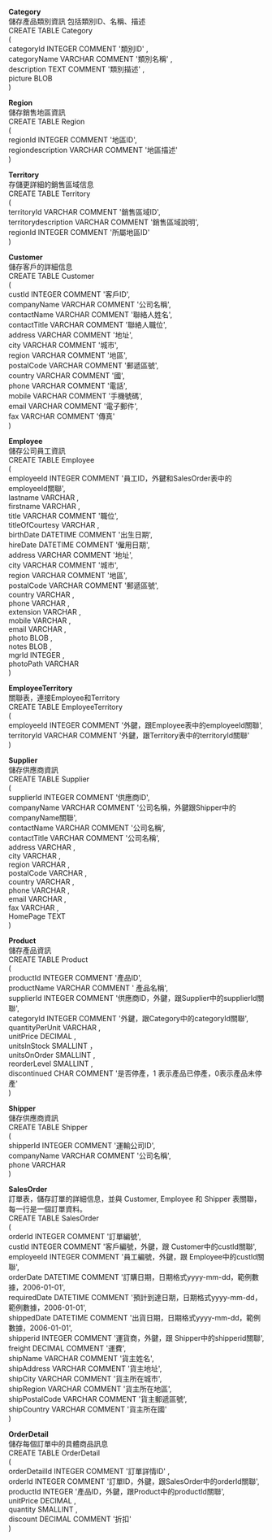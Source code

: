 **Category**\
儲存產品類別資訊 包括類別ID、名稱、描述\
CREATE TABLE Category\
 (\
  categoryId INTEGER COMMENT '類別ID' ,\
  categoryName VARCHAR COMMENT '類別名稱' ,\
  description TEXT COMMENT '類別描述' ,\
  picture BLOB\
)


**Region**\
儲存銷售地區資訊\
CREATE TABLE Region\
 (\
  regionId INTEGER COMMENT '地區ID',\
  regiondescription VARCHAR COMMENT '地區描述'\
)

**Territory**\
存儲更詳細的銷售區域信息\
CREATE TABLE Territory\
 (\
  territoryId VARCHAR COMMENT '銷售區域ID',\
  territorydescription VARCHAR COMMENT '銷售區域說明',\
  regionId INTEGER COMMENT '所屬地區ID'\
)

**Customer**\
儲存客戶的詳細信息\
CREATE TABLE Customer\
 (\
  custId INTEGER COMMENT '客戶ID',\
  companyName VARCHAR COMMENT '公司名稱',\
  contactName VARCHAR COMMENT '聯絡人姓名',\
  contactTitle VARCHAR COMMENT '聯絡人職位',\
  address VARCHAR COMMENT '地址',\
  city VARCHAR COMMENT '城市',\
  region VARCHAR COMMENT '地區',\
  postalCode VARCHAR COMMENT '郵遞區號',\
  country VARCHAR COMMENT '國',\
  phone VARCHAR COMMENT '電話',\
  mobile VARCHAR COMMENT '手機號碼',\
  email VARCHAR COMMENT '電子郵件',\
  fax VARCHAR COMMENT '傳真'\
)

**Employee**\
儲存公司員工資訊\
CREATE TABLE Employee\
 (\
  employeeId INTEGER COMMENT '員工ID，外鍵和SalesOrder表中的employeeId關聯',\
  lastname VARCHAR ,\
  firstname VARCHAR ,\
  title VARCHAR COMMENT '職位',\
  titleOfCourtesy VARCHAR ,\
  birthDate DATETIME COMMENT '出生日期',\
  hireDate DATETIME COMMENT '僱用日期',\
  address VARCHAR COMMENT '地址',\
  city VARCHAR COMMENT '城市',\
  region VARCHAR COMMENT '地區',\
  postalCode VARCHAR COMMENT '郵遞區號',\
  country VARCHAR ,\
  phone VARCHAR ,\
  extension VARCHAR ,\
  mobile VARCHAR ,\
  email VARCHAR ,\
  photo BLOB ,\
  notes BLOB ,\
  mgrId INTEGER ,\
  photoPath VARCHAR\
)

**EmployeeTerritory**\
關聯表，連接Employee和Territory\
CREATE TABLE EmployeeTerritory\
 (\
  employeeId INTEGER COMMENT '外鍵，跟Employee表中的employeeId關聯',\
  territoryId VARCHAR COMMENT '外鍵，跟Territory表中的territoryId關聯'\
)

**Supplier**\
儲存供應商資訊\
CREATE TABLE Supplier\
 (\
  supplierId INTEGER COMMENT '供應商ID',\
  companyName VARCHAR COMMENT '公司名稱，外鍵跟Shipper中的companyName關聯',\
  contactName VARCHAR COMMENT '公司名稱',\
  contactTitle VARCHAR COMMENT '公司名稱',\
  address VARCHAR ,\
  city VARCHAR ,\
  region VARCHAR ,\
  postalCode VARCHAR ,\
  country VARCHAR ,\
  phone VARCHAR ,\
  email VARCHAR ,\
  fax VARCHAR ,\
  HomePage TEXT\
)

**Product**\
儲存產品資訊\
CREATE TABLE Product\
 (\
  productId INTEGER COMMENT '產品ID',\
  productName VARCHAR COMMENT ' 產品名稱',\
  supplierId INTEGER COMMENT '供應商ID，外鍵，跟Supplier中的supplierId關聯',\
  categoryId INTEGER COMMENT '外鍵，跟Category中的categoryId關聯',\
  quantityPerUnit VARCHAR ,\
  unitPrice DECIMAL ,\
  unitsInStock SMALLINT ，\
  unitsOnOrder SMALLINT ,\
  reorderLevel SMALLINT ,\
  discontinued CHAR COMMENT '是否停產，1 表示產品已停產，0表示產品未停產'\
)

**Shipper**\
儲存供應商資訊\
CREATE TABLE Shipper\
 (\
  shipperId INTEGER COMMENT '運輸公司ID',\
  companyName VARCHAR COMMENT '公司名稱',\
  phone VARCHAR\
)

**SalesOrder**\
訂單表，儲存訂單的詳細信息，並與 Customer, Employee 和 Shipper 表關聯，每一行是一個訂單資料。\
CREATE TABLE SalesOrder\
 (\
  orderId INTEGER COMMENT '訂單編號',\
  custId INTEGER COMMENT '客戶編號，外鍵，跟 Customer中的custId關聯',\
  employeeId INTEGER COMMENT '員工編號，外鍵，跟 Employee中的custId關聯',\
  orderDate DATETIME COMMENT '訂購日期，日期格式yyyy-mm-dd，範例數據，2006-01-01',\
  requiredDate DATETIME COMMENT '預計到達日期，日期格式yyyy-mm-dd，範例數據，2006-01-01',\
  shippedDate DATETIME COMMENT '出貨日期，日期格式yyyy-mm-dd，範例數據，2006-01-01',\
  shipperid INTEGER COMMENT '運貨商，外鍵，跟 Shipper中的shipperid關聯',\
  freight DECIMAL COMMENT '運費',\
  shipName VARCHAR COMMENT '貨主姓名',\
  shipAddress VARCHAR COMMENT '貨主地址',\
  shipCity VARCHAR COMMENT '貨主所在城市',\
  shipRegion VARCHAR COMMENT '貨主所在地區',\
  shipPostalCode VARCHAR COMMENT '貨主郵遞區號',\
  shipCountry VARCHAR COMMENT '貨主所在國'\
)

**OrderDetail**\
儲存每個訂單中的具體商品訊息\
CREATE TABLE OrderDetail\
 (\
  orderDetailId INTEGER COMMENT '訂單詳情ID' ,\
  orderId INTEGER COMMENT '訂單ID，外鍵，跟SalesOrder中的orderId關聯',\
  productId INTEGER '產品ID，外鍵，跟Product中的productId關聯',\
  unitPrice DECIMAL ,\
  quantity SMALLINT ,\
  discount DECIMAL COMMENT '折扣'\
)


